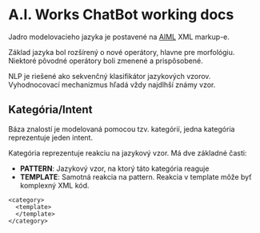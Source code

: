 # A.I. Works ChatBot working docs

Jadro modelovacieho jazyka je postavené na <a href="https://www.pandorabots.com/docs/" target="_blank">AIML</a> XML markup-e.

Základ jazyka bol rozšírený o nové operátory, hlavne pre morfológiu. Niektoré pôvodné operátory boli
zmenené a prispôsobené.

NLP je riešené ako sekvenčný klasifikátor jazykových vzorov. Vyhodnocovací mechanizmus hľadá
vždy najdlhší známy vzor.

## Kategória/Intent

Báza znalostí je modelovaná pomocou tzv. kategórií, jedna kategória reprezentuje
jeden intent.

Kategória reprezentuje reakciu na jazykový vzor. Má dve základné časti:
* **PATTERN**: Jazykový vzor, na ktorý táto kategória reaguje
* **TEMPLATE**: Samotná reakcia na pattern. Reakcia v template môže byť
komplexný XML kód.

```
<category>
  <template>
  </template>
</category>
```
